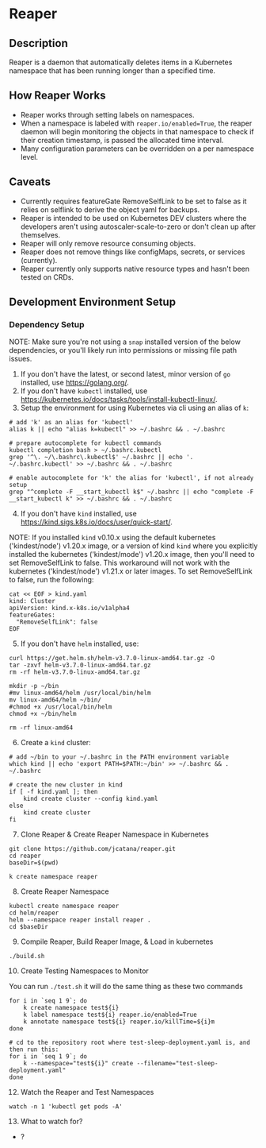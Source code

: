 # Reaper

## Description

Reaper is a daemon that automatically deletes items in a Kubernetes namespace that has been running longer than a specified time.

## How Reaper Works

- Reaper works through setting labels on namespaces.
- When a namespace is labeled with `reaper.io/enabled=True`, the reaper daemon will begin monitoring the objects in that namespace to check if their creation timestamp, is passed the allocated time interval.
- Many configuration parameters can be overridden on a per namespace level.

## Caveats

- Currently requires featureGate RemoveSelfLink to be set to false as it relies on selflink to derive the object yaml for backups.
- Reaper is intended to be used on Kubernetes DEV clusters where the developers aren't using autoscaler-scale-to-zero or don't clean up after themselves.
- Reaper will only remove resource consuming objects.
- Reaper does not remove things like configMaps, secrets, or services (currently).
- Reaper currently only supports native resource types and hasn't been tested on CRDs.

## Development Environment Setup

### Dependency Setup

NOTE: Make sure you're not using a `snap` installed version of the below dependencies, or you'll likely run into permissions or missing file path issues.

1. If you don't have the latest, or second latest, minor version of `go` installed, use https://golang.org/.
2. If you don't have `kubectl` installed, use https://kubernetes.io/docs/tasks/tools/install-kubectl-linux/.
3. Setup the environment for using Kubernetes via cli using an alias of `k`:

```shell
# add 'k' as an alias for 'kubectl'
alias k || echo "alias k=kubectl" >> ~/.bashrc && . ~/.bashrc
 
# prepare autocomplete for kubectl commands
kubectl completion bash > ~/.bashrc.kubectl
grep '^\. ~/\.bashrc\.kubectl$' ~/.bashrc || echo '. ~/.bashrc.kubectl' >> ~/.bashrc && . ~/.bashrc

# enable autocomplete for 'k' the alias for 'kubectl', if not already setup
grep "^complete -F __start_kubectl k$" ~/.bashrc || echo "complete -F __start_kubectl k" >> ~/.bashrc && . ~/.bashrc
```
4. If you don't have `kind` installed, use https://kind.sigs.k8s.io/docs/user/quick-start/.

NOTE: If you installed `kind` v0.10.x using the default kubernetes ('kindest/node') v1.20.x image, or a version of kind `kind` where you explicitly installed the kubernetes ('kindest/mode') v1.20.x image, then you'll need to set RemoveSelfLink to false. This workaround will not work with the kubernetes ('kindest/node') v1.21.x or later images. To set RemoveSelfLink to false, run the following:
   
```shell
cat << EOF > kind.yaml
kind: Cluster
apiVersion: kind.x-k8s.io/v1alpha4
featureGates:
  "RemoveSelfLink": false
EOF
```

5. If you don't have `helm` installed, use:

```shell
curl https://get.helm.sh/helm-v3.7.0-linux-amd64.tar.gz -O
tar -zxvf helm-v3.7.0-linux-amd64.tar.gz
rm -rf helm-v3.7.0-linux-amd64.tar.gz

mkdir -p ~/bin
#mv linux-amd64/helm /usr/local/bin/helm
mv linux-amd64/helm ~/bin/
#chmod +x /usr/local/bin/helm
chmod +x ~/bin/helm

rm -rf linux-amd64
```

6. Create a `kind` cluster:

```shell
# add ~/bin to your ~/.bashrc in the PATH environment variable
which kind || echo 'export PATH=$PATH:~/bin' >> ~/.bashrc && . ~/.bashrc

# create the new cluster in kind
if [ -f kind.yaml ]; then
    kind create cluster --config kind.yaml
else
    kind create cluster
fi
```

7. Clone Reaper & Create Reaper Namespace in Kubernetes

```shell
git clone https://github.com/jcatana/reaper.git
cd reaper
baseDir=$(pwd)

k create namespace reaper
```

8. Create Reaper Namespace

```shell
kubectl create namespace reaper
cd helm/reaper 
helm --namespace reaper install reaper .
cd $baseDir
```
9. Compile Reaper, Build Reaper Image, & Load in kubernetes

```shell
./build.sh
```

10. Create Testing Namespaces to Monitor

You can run `./test.sh` it will do the same thing as these two commands

```shell
for i in `seq 1 9`; do
    k create namespace test${i}
    k label namespace test${i} reaper.io/enabled=True
    k annotate namespace test${i} reaper.io/killTime=${i}m
done
```

```shell
# cd to the repository root where test-sleep-deployment.yaml is, and then run this:
for i in `seq 1 9`; do
    k --namespace="test${i}" create --filename="test-sleep-deployment.yaml"
done
```


12. Watch the Reaper and Test Namespaces
```shell
watch -n 1 'kubectl get pods -A'
```

13. What to watch for?
- ?
